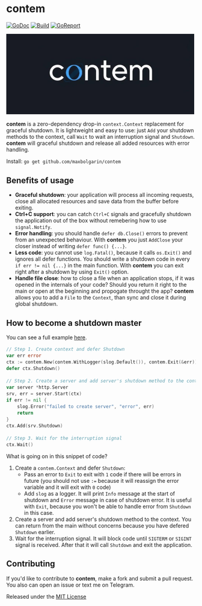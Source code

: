 # contem

[![GoDoc][doc-img]][doc] [![Build][ci-img]][ci] [![GoReport][report-img]][report]

<picture>
  <img src=".github/logo.jpg" width="500" alt="contem logo">
</picture>

</br>

**contem** is a zero-dependency drop-in `context.Context` replacement for graceful shutdown. It is lightweight and easy to use: just `Add` your shutdown methods to the context, call `Wait` to wait an interruption signal and `Shutdown`. **contem** will graceful shutdown and release all added resources with error handling.

Install: `go get github.com/maxbolgarin/contem`


## Benefits of usage

* **Graceful shutdown**: your application will process all incoming requests, close all allocated resources and save data from the buffer before exiting.
* **Ctrl+C support**: you can catch `Ctrl+C` signals and gracefully shutdown the application out of the box without remebering how to use `signal.Notify`.
* **Error handling**: you should handle `defer db.Close()` errors to prevent from an unexpected behaviour. With **contem** you just `AddClose` your closer instead of writing `defer func() {...}`.
* **Less code**: you cannot use `log.Fatal()`, because it calls `os.Exit()` and ignores all defer functions. You should write a shutdown code in every `if err != nil {...}` in the main function. With **contem** you can exit right after a shutdown by using `Exit()` option.
* **Handle file close**: how to close a file when an application stops, if it was opened in the internals of your code? Should you return it right to the main or open at the beginning and propogate throught the app? **contem** allows you to add a `File` to the `Context`, than sync and close it during global shutdown.


## How to become a shutdown master

You can see a full example [here](example/main.go).

```go
// Step 1. Create context and defer Shutdown
var err error
ctx := contem.New(contem.WithLogger(slog.Default()), contem.Exit(&err))
defer ctx.Shutdown()

// Step 2. Create a server and add server's shutdown method to the context
var server *http.Server
srv, err = server.Start(ctx)
if err != nil {
    slog.Error("failed to create server", "error", err)
    return
}
ctx.Add(srv.Shutdown)

// Step 3. Wait for the interruption signal
ctx.Wait()
```


What is going on in this snippet of code?

1. Create a `contem.Context` and defer `Shutdown`:
    * Pass an error to `Exit` to exit with `1` code if there will be errors in future (you should not use `:=` because it will reassign the error variable and it will exit with `0` code)
    * Add `slog` as a logger. It will print `Info` message at the start of shutdown and `Error` message in case of shutdown error. It is useful with `Exit`, because you won't be able to handle error from `Shutdown` in this case.
2. Create a server and add server's shutdown method to the context. You can return from the main without concerns because you have defered `Shutdown` earlier.
3. Wait for the interruption signal. It will block code until `SIGTERM` or `SIGINT` signal is received. After that it will call `Shutdown` and exit the application.


## Contributing

If you'd like to contribute to **contem**, make a fork and submit a pull request. You also can open an issue or text me on Telegram.

Released under the [MIT License]

[MIT License]: LICENSE.txt
[doc-img]: https://pkg.go.dev/badge/github.com/maxbolgarin/contem
[doc]: https://pkg.go.dev/github.com/maxbolgarin/contem
[ci-img]: https://github.com/maxbolgarin/contem/actions/workflows/go.yml/badge.svg
[ci]: https://github.com/maxbolgarin/contem/actions
[report-img]: https://goreportcard.com/badge/github.com/maxbolgarin/contem
[report]: https://goreportcard.com/report/github.com/maxbolgarin/contem
